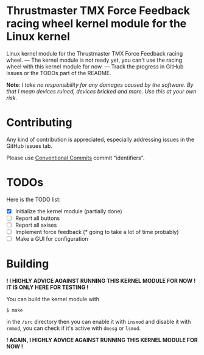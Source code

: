 # Thrustmaster TMX Force Feedback racing wheel kernel module for the Linux kernel
Linux kernel module for the Thrustmaster TMX Force Feedback racing wheel. — The kernel module is not ready yet, you can't use the racing wheel with this kernel module for now. — Track the progress in GitHub issues or the TODOs part of the README.

**Note**: *I take no responsibility for any damages caused by the software. By that I mean devices ruined, devices bricked and more. Use this at your own risk.*

# Contributing
Any kind of contribution is appreciated, especially addressing issues in the GitHub issues tab.

Please use [Conventional Commits](https://www.conventionalcommits.org/en/v1.0.0/) commit "identifiers".

# TODOs
Here is the TODO list:

- [x] Initialize the kernel module (partially done)
- [ ] Report all buttons
- [ ] Report all axises
- [ ] Implement force feedback (* going to take a lot of time probably)
- [ ] Make a GUI for configuration

# Building
**! I HIGHLY ADVICE AGAINST RUNNING THIS KERNEL MODULE FOR NOW ! IT IS ONLY HERE FOR TESTING !**

You can build the kernel module with
```
$ make
```
in the `/src` directory then you can enable it with `insmod` and disable it with `rmmod`, you can check if it's active with `dmesg` or `lsmod`.

**! AGAIN, I HIGHLY ADVICE AGAINST RUNNING THIS KERNEL MODULE FOR NOW !**
